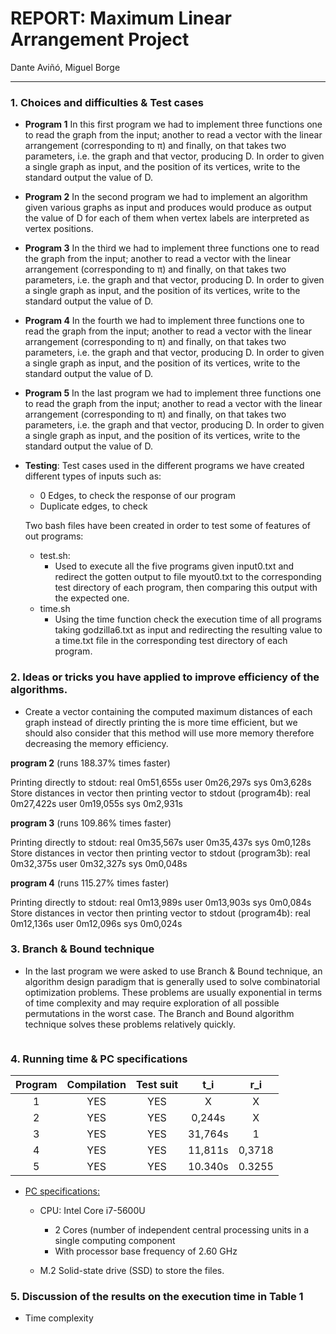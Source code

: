 # REPORT: Maximum Linear Arrangement Project



Dante Aviñó, Miguel Borge

---

### 1. Choices and difficulties & Test cases

- **Program 1**
In this first program we had to implement three functions one to read the graph from the input; another to read a vector with the linear arrangement (corresponding to π) and finally, on that takes two parameters, i.e. the graph and that vector, producing D. In order to given a single graph as input, and the position of its vertices, write to the standard output the value of D.



- **Program 2**
  In the second program we had to implement an algorithm given various graphs as input and produces would produce as output the value of D for each of them when vertex labels are interpreted as
  vertex positions.




- **Program 3**
In the third we had to implement three functions one to read the graph from the input; another to read a vector with the linear arrangement (corresponding to π) and finally, on that takes two parameters, i.e. the graph and that vector, producing D. In order to given a single graph as input, and the position of its vertices, write to the standard output the value of D.




- **Program 4**
In the fourth we had to implement three functions one to read the graph from the input; another to read a vector with the linear arrangement (corresponding to π) and finally, on that takes two parameters, i.e. the graph and that vector, producing D. In order to given a single graph as input, and the position of its vertices, write to the standard output the value of D.




- **Program 5**
In the last program we had to implement three functions one to read the graph from the input; another to read a vector with the linear arrangement (corresponding to π) and finally, on that takes two parameters, i.e. the graph and that vector, producing D. In order to given a single graph as input, and the position of its vertices, write to the standard output the value of D.



- **Testing**:
  Test cases used in the different programs we have created different types of inputs such as:
  
  - 0 Edges, to check the response of our program
  - Duplicate edges, to check

  
  
  Two bash files have been created in order to test some of features of out programs:
  - test.sh:
    - Used to execute all the five programs given input0.txt and redirect the gotten output to file myout0.txt to the corresponding test directory of each program, then comparing this output with the expected one.
  - time.sh
    - Using the time function check the execution time of all programs taking godzilla6.txt as input and redirecting the resulting value to a time.txt file in the corresponding test directory of each program.



### 2. Ideas or tricks you have applied to improve efficiency of the algorithms.

- Create a vector containing the computed maximum distances of each graph instead of directly printing the is more time efficient, but we should also consider that this method will use more memory therefore decreasing the memory efficiency.

**program 2** (runs 188.37% times faster)

Printing directly to stdout:
	real    0m51,655s
	user   0m26,297s
	sys     0m3,628s
Store distances in vector then printing vector to stdout (program4b):
	real    0m27,422s
	user   0m19,055s
	sys     0m2,931s

**program 3** (runs 109.86% times faster)

Printing directly to stdout:
	real    0m35,567s
	user   0m35,437s
	sys     0m0,128s
Store distances in vector then printing vector to stdout (program3b):
	real    0m32,375s
	user   0m32,327s
	sys     0m0,048s

**program 4** (runs 115.27% times faster)

Printing directly to stdout:
	real    0m13,989s
	user    0m13,903s
	sys     0m0,084s
Store distances in vector then printing vector to stdout (program4b): 
	real    0m12,136s
	user   0m12,096s
	sys     0m0,024s



### 3. Branch & Bound technique

- In the last program we were asked to use Branch & Bound technique, an algorithm design paradigm that is generally used to solve combinatorial optimization problems. These problems are usually exponential in terms of time complexity and may require exploration of all possible permutations in the worst case. The Branch and Bound algorithm technique solves these problems relatively quickly.

![]()




### 4. Running time & PC specifications

| Program | Compilation | Test suit |   t_i   |  r_i   |
| :-----: | :---------: | :-------: | :-----: | :----: |
|    1    |     YES     |    YES    |    X    |   X    |
|    2    |     YES     |    YES    | 0,244s  |   X    |
|    3    |     YES     |    YES    | 31,764s |   1    |
|    4    |     YES     |    YES    | 11,811s | 0,3718 |
|    5    |     YES     |    YES    | 10.340s | 0.3255 |

- <u>PC specifications:</u>
  - CPU: Intel Core i7-5600U
    - 2 Cores (number of independent central processing units in a single computing component
    - With processor base frequency of 2.60 GHz

  - M.2 Solid-state drive (SSD) to store the files.




### 5. Discussion of the results on the execution time in Table 1



- Time complexity
